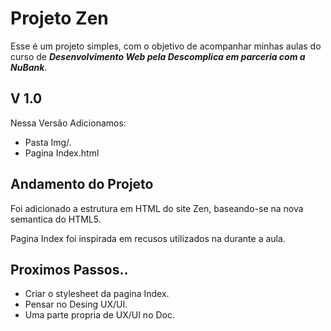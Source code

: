 # Projeto Zen

Esse é um projeto simples, com o objetivo de acompanhar minhas aulas do curso de ***Desenvolvimento Web pela Descomplica em parceria com a NuBank***.

## V 1.0
Nessa Versão Adicionamos:
    
+ Pasta Img/.    
+ Pagina Index.html

## Andamento do Projeto
Foi adicionado a estrutura em HTML do site Zen, baseando-se na nova semantica do HTML5. 

Pagina Index foi inspirada em recusos utilizados na durante a aula. 

## Proximos Passos..
+ Criar o stylesheet da pagina Index.
+ Pensar no Desing UX/UI.
+ Uma parte propria de UX/UI no Doc.
